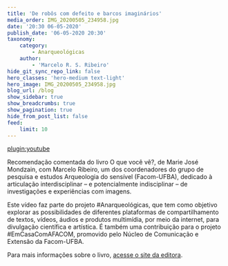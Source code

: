 ```yaml
---
title: 'De robôs com defeito e barcos imaginários'
media_order: IMG_20200505_234958.jpg
date: '20:30 06-05-2020'
publish_date: '06-05-2020 20:30'
taxonomy:
    category:
        - Anarqueológicas
    author:
        - 'Marcelo R. S. Ribeiro'
hide_git_sync_repo_link: false
hero_classes: 'hero-medium text-light'
hero_image: IMG_20200505_234958.jpg
blog_url: /blog
show_sidebar: true
show_breadcrumbs: true
show_pagination: true
hide_from_post_list: false
feed:
    limit: 10
---
```


[plugin:youtube](https://www.youtube.com/watch?v=nxPaWHprVXQ)

Recomendação comentada do livro O que você vê?, de Marie José Mondzain, com Marcelo Ribeiro, um dos coordenadores do grupo de pesquisa e estudos Arqueologia do sensível (Facom-UFBA), dedicado à articulação interdisciplinar – e potencialmente indisciplinar – de investigações e experiências com imagens.

Este vídeo faz parte do projeto #Anarqueológicas, que tem como objetivo explorar as possibilidades de diferentes plataformas de compartilhamento de textos, vídeos, áudios e produtos multimídia, por meio da internet, para  divulgação científica e artística. É também uma contribuição para o projeto #EmCasaComAFACOM, promovido pelo Núcleo de Comunicação e Extensão da Facom-UFBA.

Para mais informações sobre o livro, [acesse o site da editora](https://grupoautentica.com.br/yellowfante/livros/o-que-voce-ve/740).